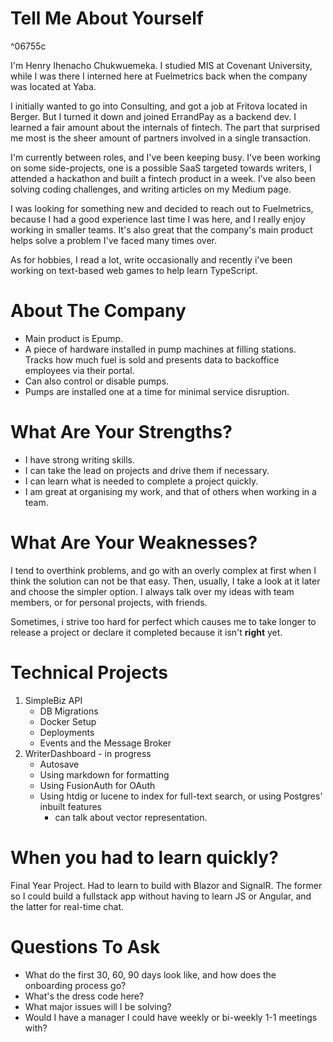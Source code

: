 # Tell Me About Yourself

^06755c

I'm Henry Ihenacho Chukwuemeka. I studied MIS at Covenant University, while I was there I interned here at Fuelmetrics back when the company was located at Yaba. 

I initially wanted to go into Consulting, and got a job at Fritova located in Berger. But I turned it down and joined ErrandPay as a backend dev. I learned a fair amount about the internals of fintech. The part that surprised me most is the sheer amount of partners involved in a single transaction. 

I'm currently between roles, and I've been keeping busy. I've been working on some side-projects, one is a possible SaaS targeted towards writers, I attended a hackathon and built a fintech product in a week. I've also been solving coding challenges, and writing articles on my Medium page.

I was looking for something new and decided to reach out to Fuelmetrics, because I had a good experience last time I was here, and I really enjoy working in smaller teams. It's also great that the company's main product helps solve a problem I've faced many times over.

As for hobbies, I read a lot, write occasionally and recently i've been working on text-based web games to help learn TypeScript.

# About The Company
- Main product is Epump.
- A piece of hardware installed in pump machines at filling stations. Tracks how much fuel is sold and presents data to backoffice employees via their portal.
- Can also control or disable pumps.
- Pumps are installed one at a time for minimal service disruption.

# What Are Your Strengths?
- I have strong writing skills.
- I can take the lead on projects and drive them if necessary.
- I can learn what is needed to complete a project quickly.
- I am great at organising my work, and that of others when working in a team.

# What Are Your Weaknesses?
I tend to overthink problems, and go with an overly complex at first when I think the solution can not be that easy. Then, usually, I take a look at it later and choose the simpler option. I always talk over my ideas with team members, or for personal projects, with friends.

Sometimes, i strive too hard for perfect which causes me to take longer to release a project or declare it completed because it isn't **right** yet.
# Technical Projects
1. SimpleBiz API
	- DB Migrations
	- Docker Setup
	- Deployments
	- Events and the Message Broker
2. WriterDashboard - in progress
	- Autosave
	- Using markdown for formatting
	- Using FusionAuth for OAuth
	- Using htdig or lucene to index for full-text search, or using Postgres' inbuilt features
		- can talk about vector representation.

# When you had to learn quickly?
Final Year Project. Had to learn to build with Blazor and SignalR. The former so I could build a fullstack app without having to learn JS or Angular, and the latter for real-time chat.

# Questions To Ask
- What do the first 30, 60, 90 days look like, and how does the onboarding process go?
- What's the dress code here?
- What major issues will I be solving?
- Would I have a manager I could have weekly or bi-weekly 1-1 meetings with?
